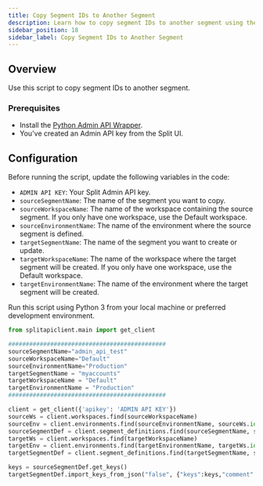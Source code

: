 ```yaml
---
title: Copy Segment IDs to Another Segment
description: Learn how to copy segment IDs to another segment using the Admin API.
sidebar_position: 18
sidebar_label: Copy Segment IDs to Another Segment
---
```


## Overview

Use this script to copy segment IDs to another segment.

### Prerequisites

- Install the [Python Admin API Wrapper](/docs/feature-management-experimentation/api/wrappers/python-admin-api).
- You've created an Admin API key from the Split UI.

## Configuration

Before running the script, update the following variables in the code:

- `ADMIN API KEY`: Your Split Admin API key.
- `sourceSegmentName`: The name of the segment you want to copy.
- `sourceWorkspaceName`: The name of the workspace containing the source segment. If you only have one workspace, use the Default workspace.
- `sourceEnvironmentName`: The name of the environment where the source segment is defined.
- `targetSegmentName`: The name of the segment you want to create or update.
- `targetWorkspaceName`: The name of the workspace where the target segment will be created. If you only have one workspace, use the Default workspace.
- `targetEnvironmentName`: The name of the environment where the target segment will be created.

Run this script using Python 3 from your local machine or preferred development environment. 

```python
from splitapiclient.main import get_client

#############################################
sourceSegmentName="admin_api_test"
sourceWorkspaceName="Default"
sourceEnvironmentName="Production"
targetSegmentName = "myaccounts"
targetWorkspaceName = "Default"
targetEnvironmentName = "Production"
#############################################

client = get_client({'apikey': 'ADMIN API KEY'})
sourceWs = client.workspaces.find(sourceWorkspaceName)
sourceEnv = client.environments.find(sourceEnvironmentName, sourceWs.id)
sourceSegmentDef = client.segment_definitions.find(sourceSegmentName, sourceEnv.id, sourceWs.id)
targetWs = client.workspaces.find(targetWorkspaceName)
targetEnv = client.environments.find(targetEnvironmentName, targetWs.id)
targetSegmentDef = client.segment_definitions.find(targetSegmentName, sourceEnv.id, sourceWs.id)

keys = sourceSegmentDef.get_keys()
targetSegmentDef.import_keys_from_json("false", {"keys":keys,"comment":"copy keys from segment"})
```
